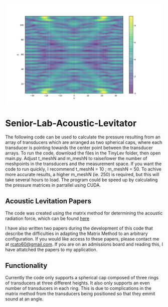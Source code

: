 ![](t_20_m_301_noreflections.png)
# Senior-Lab-Acoustic-Levitator

The following code can be used to calculate the pressure resulting from an array of transducers which are arranged as two spherical caps, where each transducer is pointing towards the center point between the transducer arrays. 
To run the code, download the files in the TinyLev folder, then open main.py. Adjust t_meshN and m_meshN to raise/lower the number of
meshpoints in the transducers and the measurement space. If you want the code to run quickly, I recommend t_meshN = 10 ; m_meshN = 50.
To achive more accurate results, a higher m_meshN (ie. 250) is required, but this will take several hours to load. The program could be
speed up by calculating the pressure matrices in parrallel using CUDA.

## Acoustic Levitation Papers

The code was created using the matrix method for determining the acoustic radiation force, which can be found [here](https://www.researchgate.net/publication/224254694_Matrix_Method_for_Acoustic_Levitation_Simulation)

I have also written two papers during the development of this code that describe the difficulties in adapting the Matrix Method to an arbitrary configuration. If you would like access to these papers, please contact me at rcato60@gmail.com. If you are on an admissions board and reading this, I have attatched the papers to my application. 

## Functionality

Currently the code only supports a spherical cap composed of three rings of transducers at three different heights. It also only supports an even number of transducers in each ring. This is due to complications in the matrix method from the transducers being positioned so that they emmit sound at an angle. 



